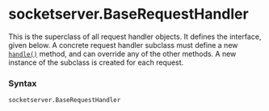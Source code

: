 # socketserver.BaseRequestHandler

This is the superclass of all request handler objects. It defines the interface, given below. A concrete request handler subclass must define a new [`handle()`](/modules/socketserver/BaseRequestHandler/handle.md) method, and can override any of the other methods. A new instance of the subclass is created for each request.

### Syntax

```python
socketserver.BaseRequestHandler
```